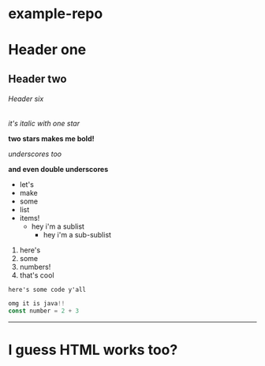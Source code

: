 # example-repo

# Header one
## Header two
###### Header six

*it's italic with one star*

**two stars makes me bold!**

_underscores too_

__and even double underscores__

- let's
- make
- some
- list
- items!
    - hey i'm a sublist
        - hey i'm a sub-sublist

1) here's
2) some
3) numbers!
1) that's cool

`here's some code y'all`

```js
omg it is java!!
const number = 2 + 3
```

---

<h1>I guess HTML works too?</h1>

